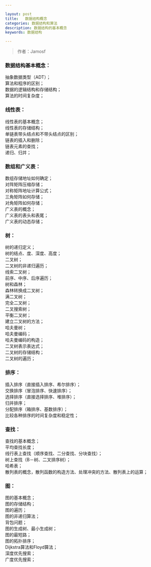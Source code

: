 ```yaml
---

layout: post
title:   数据结构概念
categories: 数据结构和算法
description: 数据结构的基本概念
keywords: 数据结构

---
```

> 作者：Jamosf

### 数据结构基本概念：
抽象数据类型（ADT）；  
算法和程序的区别；  
数据的逻辑结构和存储结构；  
算法的时间复杂度；  

### 线性表：
线性表的基本概念；  
线性表的存储结构；  
单链表带头结点和不带头结点的区别；  
链表的插入和删除；  
链表元素的查找；  
递归、归并；   

### 数组和广义表：
数组存储地址如何确定；  
对阵矩阵压缩存储；  
对称矩阵地址计算公式；  
三角矩阵如何存储；  
对角矩阵如何存储；  
广义表的概念；  
广义表的表头和表尾；  
广义表的动态存储；  

### 树：
树的递归定义；  
树的结点、度、深度、高度；  
二叉树；  
二叉树的非递归遍历；  
线索二叉树；  
前序、中序、后序遍历；  
树和森林；  
森林转换成二叉树；  
满二叉树；  
完全二叉树；  
二叉搜索树；  
平衡二叉树；  
建立二叉树的方法；  
哈夫曼树；  
哈夫曼编码；  
哈夫曼编码的构造；  
二叉树表示表达式；  
二叉树的存储结构；  
二叉树的遍历；  

### 排序：
插入排序（直接插入排序、希尔排序）；  
交换排序（冒泡排序、快速排序）；  
选择排序（直接选择排序、堆排序）；  
归并排序；  
分配排序（箱排序、基数排序）；  
比较各种排序的时间复杂度和稳定性；  

### 查找：
查找的基本概念；  
平均查找长度；  
线行表上查找（顺序查找、二分查找、分块查找）；  
树上查找（B－树、二叉排序树）；  
哈希表；  
散列表的概念，散列函数的构造方法、处理冲突的方法、散列表上的运算；  

### 图：
图的基本概念；  
图的存储结构；  
图的遍历；  
图的非递归算法；  
背包问题；  
图的生成树、最小生成树；  
图的最短路；  
图的拓扑排序；  
Dijkstra算法和Floyd算法；  
深度优先搜索；  
广度优先搜索；  






